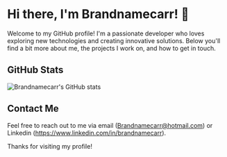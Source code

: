 # Hi there, I'm Brandnamecarr! 👋

Welcome to my GitHub profile! I'm a passionate developer who loves exploring new technologies and creating innovative solutions. Below you'll find a bit more about me, the projects I work on, and how to get in touch.

<!--
## About Me

- 🌱 I’m currently learning ** React, Machine Learning, and AI**
- 👯 I’m looking to collaborate on **open source projects**
- 💬 Ask me about **AWS, C++, Python**
- 📫 How to reach me: **Brandnamecarr@hotmail.com**
- ⚡ Fun fact: **[insert a fun fact about yourself]**

## My Skills

- **Languages:** [insert languages you know, e.g., Python, JavaScript, C++]
- **Frameworks:** [insert frameworks you use, e.g., React, Django, Flask]
- **Tools:** [insert tools you use, e.g., Git, Docker, Kubernetes]

## Projects

Here are some of the projects I've been working on:

### Project Name 1
- **Description:** [Brief description of the project]
- **Tech Stack:** [Technologies used]
- **Repository:** [Link to the repository]

### Project Name 2
- **Description:** [Brief description of the project]
- **Tech Stack:** [Technologies used]
- **Repository:** [Link to the repository]
-->
## GitHub Stats

![Brandnamecarr's GitHub stats](https://github-readme-stats.vercel.app/api?username=Brandnamecarr&show_icons=true&theme=radical)

## Contact Me

Feel free to reach out to me via email (Brandnamecarr@hotmail.com) or Linkedin (https://www.linkedin.com/in/brandnamecarr).

Thanks for visiting my profile!
